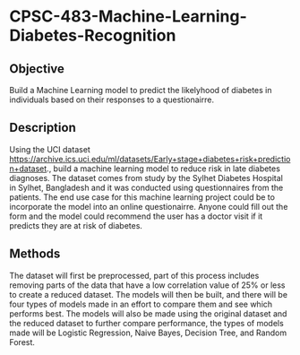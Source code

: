 # CPSC-483-Machine-Learning-Diabetes-Recognition

## Objective
Build a Machine Learning model to predict the likelyhood of diabetes in individuals based on their responses to a questionairre.

## Description
Using the UCI dataset https://archive.ics.uci.edu/ml/datasets/Early+stage+diabetes+risk+prediction+dataset., build a machine learning model to reduce risk in late diabetes diagnoses. The dataset comes from study by the Sylhet Diabetes Hospital in Sylhet, Bangladesh and it was conducted using questionnaires from the patients. The end use case for this machine learning project could be to incorporate the model into an online questionairre. Anyone could fill out the form and the model could recommend the user has a doctor visit if it predicts they are at risk of diabetes.

## Methods
The dataset will first be preprocessed, part of this process includes removing parts of the data that have a low correlation value of 25% or less to create a reduced dataset. The models will then be built, and there will be four types of models made in an effort to compare them and see which performs best. The models will also be made using the original dataset and the reduced dataset to further compare performance, the types of models made will be Logistic Regression, Naive Bayes, Decision Tree, and Random Forest.
